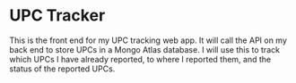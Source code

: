 # UPC Tracker 

This is the front end for my UPC tracking web app.  It will call the API on my back end to store UPCs in a Mongo Atlas database.
I will use this to track which UPCs I have already reported, to where I reported them, and the status of the reported UPCs.